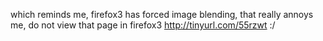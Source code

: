 which reminds me, firefox3 has forced image blending, that really annoys me, do not view that page in firefox3 http://tinyurl.com/55rzwt :/